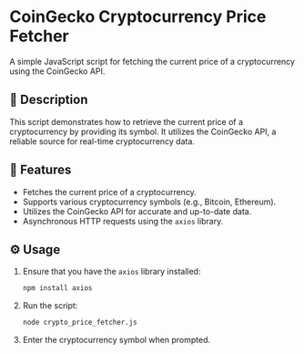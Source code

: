 # CoinGecko Cryptocurrency Price Fetcher

A simple JavaScript script for fetching the current price of a cryptocurrency using the CoinGecko API.

## 📝 Description

This script demonstrates how to retrieve the current price of a cryptocurrency by providing its symbol. It utilizes the CoinGecko API, a reliable source for real-time cryptocurrency data.

## 🚀 Features

- Fetches the current price of a cryptocurrency.
- Supports various cryptocurrency symbols (e.g., Bitcoin, Ethereum).
- Utilizes the CoinGecko API for accurate and up-to-date data.
- Asynchronous HTTP requests using the `axios` library.

## ⚙️ Usage

1. Ensure that you have the `axios` library installed:

    ```bash
    npm install axios
    ```

2. Run the script:

    ```bash
    node crypto_price_fetcher.js
    ```

3. Enter the cryptocurrency symbol when prompted.
